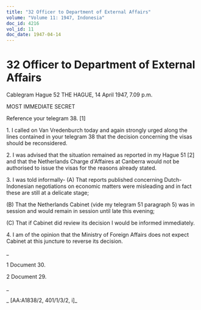 ```yaml
---
title: "32 Officer to Department of External Affairs"
volume: "Volume 11: 1947, Indonesia"
doc_id: 4216
vol_id: 11
doc_date: 1947-04-14
---
```


# 32 Officer to Department of External Affairs

Cablegram Hague 52 THE HAGUE, 14 April 1947, 7.09 p.m.

MOST IMMEDIATE SECRET

Reference your telegram 38. [1]

1\. I called on Van Vredenburch today and again strongly urged along the lines contained in your telegram 38 that the decision concerning the visas should be reconsidered.

2\. I was advised that the situation remained as reported in my Hague 51 [2] and that the Netherlands Charge d'Affaires at Canberra would not be authorised to issue the visas for the reasons already stated.

3\. I was told informally- (A) That reports published concerning Dutch-Indonesian negotiations on economic matters were misleading and in fact these are still at a delicate stage;

(B) That the Netherlands Cabinet (vide my telegram 51 paragraph 5) was in session and would remain in session until late this evening;

(C) That if Cabinet did review its decision I would be informed immediately.

4\. I am of the opinion that the Ministry of Foreign Affairs does not expect Cabinet at this juncture to reverse its decision.

_

1 Document 30.

2 Document 29.

_

_ [AA:A1838/2, 401/1/3/2, i]_
